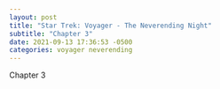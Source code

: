```yaml
---
layout: post
title: "Star Trek: Voyager - The Neverending Night"
subtitle: "Chapter 3"
date: 2021-09-13 17:36:53 -0500
categories: voyager neverending
---
```


Chapter 3
